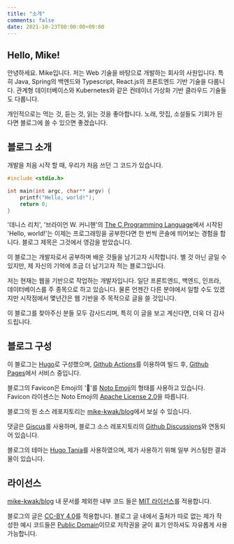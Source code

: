 ```yaml
---
title: "소개"
comments: false
date: 2021-10-23T00:00:00+09:00
---
```



## Hello, Mike!

안녕하세요. Mike입니다. 저는 Web 기술을 바탕으로 개발하는 회사의 사원입니다. 특히 Java, Spring의 백엔드와 Typescript, React.js의 프론트엔드 기반 기술을 다룹니다. 관계형 데이터베이스와 Kubernetes와 같은 컨테이너 가상화 기반 클라우드 기술들도 다룹니다.
  
개인적으로는 먹는 것, 듣는 것, 읽는 것을 좋아합니다. 노래, 맛집, 소설들도 기회가 된다면 블로그에 쓸 수 있으면 좋겠습니다.


## 블로그 소개

개발을 처음 시작 할 때, 우리가 처음 쓰던 그 코드가 있습니다.
``` c
#include <stdio.h>

int main(int argc, char** argv) {
    printf("Hello, world!");
    return 0;
}
```
'데니스 리치', '브라이언 W. 커니핸'의 [The C Programming Language](https://www.amazon.com/Programming-Language-2nd-Brian-Kernighan/dp/0131103628)에서 시작된 'Hello, world!'는 이제는 프로그래밍을 공부한다면 한 번씩 콘솔에 띄어보는 경험을 합니다. 블로그 제목은 그것에서 영감을 받았습니다.


이 블로그는 개발자로서 공부하며 배운 것들을 남기고자 시작합니다.
별 것 아닌 글일 수 있지만, 제 자신의 기억에 조금 더 남기고자 적는 블로그입니다.


저는 현재는 웹을 기반으로 작업하는 개발자입니다. 일단 프론트엔드, 백엔드, 인프라, 데이터베이스를 주 종목으로 하고 있습니다. 물론 언젠간 다른 분야에서 일할 수도 있겠지만 시작점에서 몇년간은 웹 기반을 주 목적으로 글을 쓸 것입니다.


이 블로그를 찾아주신 분들 모두 감사드리며, 특히 이 글을 보고 계신다면, 더욱 더 감사드립니다.


## 블로그 구성

이 블로그는 [Hugo](https://gohugo.io/)로 구성했으며, [Github Actions](https://github.com/features/actions)를 이용하여 빌드 후, [Github Pages](https://github.com)에서 서비스 중입니다.


블로그의 Favicon은 Emoji의 '👋'를 [Noto Emoji](https://github.com/googlefonts/noto-emoji/blob/main/svg/emoji_u1f44b.svg)의 형태를 사용하고 있습니다. Favicon 라이센스는 Noto Emoji의 [Apache License 2.0](https://github.com/googlefonts/noto-emoji/blob/main/LICENSE)을 따릅니다.


블로그의 원 소스 레포지토리는 [mike-kwak/blog](https://github.com/mike-kwak/blog)에서 보실 수 있습니다.


댓글은 [Giscus](https://giscus.app)를 사용하며, 블로그 소스 레포지토리의 [Github Discussions](https://github.com/mike-kwak/blog/discussions)와 연동되어 있습니다.


블로그의 테마는 [Hugo Tania](https://github.com/WingLim/hugo-tania)를 사용하였으며, 제가 사용하기 위해 일부 커스텀한 결과물이 있습니다.


## 라이선스

[mike-kwak/blog](https://github.com/mike-kwak/blog) 내 문서를 제외한 내부 코드 들은 [MIT 라이선스](https://opensource.org/licenses/mit-license.php)를 적용합니다.


블로그의 글은 [CC-BY 4.0](https://creativecommons.org/licenses/by/4.0/deed.ko)를 적용합니다.
블로그 글 내에서 출처가 따로 없는 제가 작성한 예시 코드들은 [Public Domain](https://creativecommons.org/publicdomain/mark/1.0/)이므로 저작권을 굳이 표기 안하셔도 자유롭게 사용 가능합니다.

